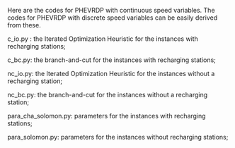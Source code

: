 Here are the codes for PHEVRDP with continuous speed variables. The codes for PHEVRDP with discrete speed variables can be easily derived from these.

c_io.py : the Iterated Optimization Heuristic for the instances with recharging stations;

c_bc.py: the branch-and-cut for the instances with recharging stations;

nc_io.py: the Iterated Optimization Heuristic for the instances without a recharging station;

nc_bc.py: the branch-and-cut for the instances without a recharging station;

para_cha_solomon.py: parameters for the instances with recharging stations;

para_solomon.py: parameters for the instances without recharging stations;

